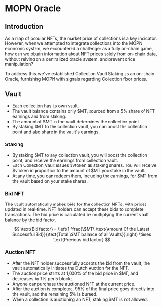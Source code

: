 # MOPN Oracle

## Introduction

As a map of popular NFTs, the market price of collections is a key indicator. However, when we attempted to integrate collections into the MOPN economic system, we encountered a challenge: as a fully on-chain game, how can we obtain information about NFT prices solely from on-chain data, without relying on a centralized oracle system, and prevent price manipulation?

To address this, we've established Collection Vault Staking as an on-chain Oracle, furnishing MOPN with signals regarding Collection floor prices.

## Vault

* Each collection has its own vault.
* The vault balance contains only $MT, sourced from a 5% share of NFT earnings and from staking.
* The amount of $MT in the vault determines the collection point.
* By staking $MT to the collection vault, you can boost the collection point and also share in the vault's earnings.

### Staking

* By staking $MT to any collection vault, you will boost the collection point, and receive the earnings from collection vault.
* Each Collection Vault issues $vtoken as staking shares. You will receive $vtoken in proportion to the amount of $MT you stake in the vault.
* At any time, you can redeem them, including the earnings, for $MT from the vault based on your stake shares.

### Bid NFT

The vault automatically makes bids for the collection NFTs, with prices updated in real-time. NFT holders can accept these bids to complete transactions. The bid price is calculated by multiplying the current vault balance by the bid factor.

$$
\text{Bid factor} = \left(1-\frac{\$MT\ \text{Amount Of the Latest Successful Bid}}{\text{Total \$MT balance of all Vaults}}\right) \times \text{Previous bid factor}
$$

### Auction NFT

* After the NFT holder successfully accepts the bid from the vault, the vault automatically initiates the Dutch Auction for the NFT.
* The auction price starts at 1,000% of the bid price in $MT, and decreases by 1% per 5 blocks.
* Anyone can purchase the auctioned NFT at the current price.
* After the auction is completed, 95% of the final price goes directly into the vault, and the remaining 5% is burned.
* When a collection is auctioning an NFT, staking $MT is not allowed.
